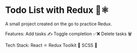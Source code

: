 # Todo List with Redux 📝⚛️
A small project created on the go to practice Redux.

Features:
Add tasks ✍️
Toggle completion ✅❌
Delete tasks 🗑️

Tech Stack:
React ⚛️
Redux Toolkit 🔄
SCSS 🎨
